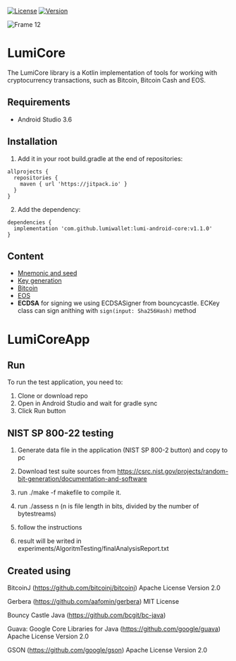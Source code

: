 
[![License](https://img.shields.io/badge/license-MIT-black.svg?style=flat)](https://mit-license.org)
[![Version](https://img.shields.io/badge/Version-1.0-orange.svg)]()

![Frame 12](https://user-images.githubusercontent.com/63339503/79841746-88c82900-83c0-11ea-9ab4-a2a98635e167.png)

# LumiCore

The LumiCore library is a Kotlin implementation of tools for working with cryptocurrency transactions, such as Bitcoin, Bitcoin Cash and EOS.

## Requirements

* Android Studio 3.6

## Installation

1. Add it in your root build.gradle at the end of repositories:

```
allprojects {
  repositories {
    maven { url 'https://jitpack.io' }
  }
}
```
  
2. Add the dependency:

```
dependencies {
  implementation 'com.github.lumiwallet:lumi-android-core:v1.1.0'
}
```

## Content

* [Mnemonic and seed](/BIP39-README.md)
* [Key generation](/BIP32-README.md)
* [Bitcoin](/BTC-README.md)
* [EOS](/EOS-README.md)
* **ECDSA** for signing we using ECDSASigner from bouncycastle. ECKey class can sign anithing with ```sign(input: Sha256Hash)``` method

# LumiCoreApp

## Run

To run the test application, you need to:
 
 1. Clone or download repo
 2. Open in Android Studio and wait for gradle sync
 3. Click Run button
 
## NIST SP 800-22 testing

1. Generate data file in the application (NIST SP 800-2 button) and copy to pc

2. Download test suite sources from https://csrc.nist.gov/projects/random-bit-generation/documentation-and-software

3. run ./make -f makefile to compile it.

4. run ./assess n (n is file length in bits, divided by the number of bytestreams)

5. follow the instructions

6. result will be writed in experiments/AlgoritmTesting/finalAnalysisReport.txt
 
 
## Created using

BitcoinJ (https://github.com/bitcoinj/bitcoinj) Apache License Version 2.0

Gerbera (https://github.com/aafomin/gerbera) MIT License

Bouncy Castle Java (https://github.com/bcgit/bc-java)

Guava: Google Core Libraries for Java (https://github.com/google/guava) Apache License Version 2.0

GSON (https://github.com/google/gson) Apache License Version 2.0
